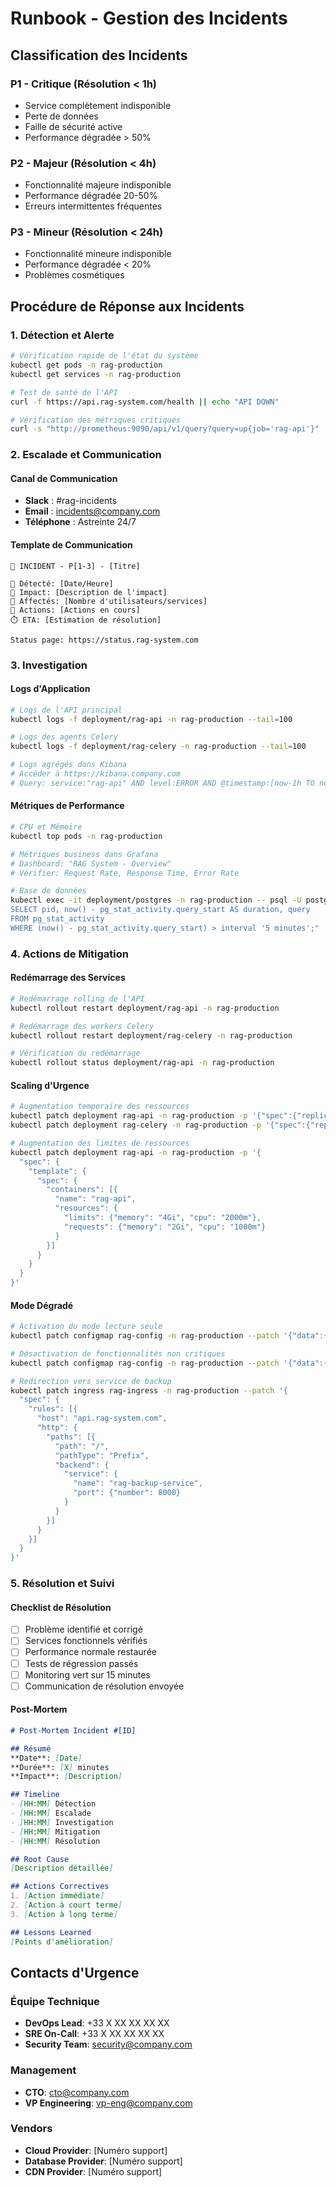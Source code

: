# Runbook - Gestion des Incidents

## Classification des Incidents

### P1 - Critique (Résolution < 1h)
- Service complètement indisponible
- Perte de données
- Faille de sécurité active
- Performance dégradée > 50%

### P2 - Majeur (Résolution < 4h)
- Fonctionnalité majeure indisponible
- Performance dégradée 20-50%
- Erreurs intermittentes fréquentes

### P3 - Mineur (Résolution < 24h)
- Fonctionnalité mineure indisponible
- Performance dégradée < 20%
- Problèmes cosmétiques

## Procédure de Réponse aux Incidents

### 1. Détection et Alerte

```bash
# Vérification rapide de l'état du système
kubectl get pods -n rag-production
kubectl get services -n rag-production

# Test de santé de l'API
curl -f https://api.rag-system.com/health || echo "API DOWN"

# Vérification des métriques critiques
curl -s "http://prometheus:9090/api/v1/query?query=up{job='rag-api'}" | jq '.data.result[0].value[1]'
```

### 2. Escalade et Communication

#### Canal de Communication
- **Slack** : #rag-incidents
- **Email** : incidents@company.com
- **Téléphone** : Astreinte 24/7

#### Template de Communication
```
🚨 INCIDENT - P[1-3] - [Titre]

📅 Détecté: [Date/Heure]
🎯 Impact: [Description de l'impact]
👥 Affectés: [Nombre d'utilisateurs/services]
🔧 Actions: [Actions en cours]
⏱️ ETA: [Estimation de résolution]

Status page: https://status.rag-system.com
```

### 3. Investigation

#### Logs d'Application
```bash
# Logs de l'API principal
kubectl logs -f deployment/rag-api -n rag-production --tail=100

# Logs des agents Celery
kubectl logs -f deployment/rag-celery -n rag-production --tail=100

# Logs agrégés dans Kibana
# Accéder à https://kibana.company.com
# Query: service:"rag-api" AND level:ERROR AND @timestamp:[now-1h TO now]
```

#### Métriques de Performance
```bash
# CPU et Mémoire
kubectl top pods -n rag-production

# Métriques business dans Grafana
# Dashboard: "RAG System - Overview"
# Vérifier: Request Rate, Response Time, Error Rate

# Base de données
kubectl exec -it deployment/postgres -n rag-production -- psql -U postgres -c "
SELECT pid, now() - pg_stat_activity.query_start AS duration, query 
FROM pg_stat_activity 
WHERE (now() - pg_stat_activity.query_start) > interval '5 minutes';"
```

### 4. Actions de Mitigation

#### Redémarrage des Services
```bash
# Redémarrage rolling de l'API
kubectl rollout restart deployment/rag-api -n rag-production

# Redémarrage des workers Celery
kubectl rollout restart deployment/rag-celery -n rag-production

# Vérification du redémarrage
kubectl rollout status deployment/rag-api -n rag-production
```

#### Scaling d'Urgence
```bash
# Augmentation temporaire des ressources
kubectl patch deployment rag-api -n rag-production -p '{"spec":{"replicas":6}}'
kubectl patch deployment rag-celery -n rag-production -p '{"spec":{"replicas":4}}'

# Augmentation des limites de ressources
kubectl patch deployment rag-api -n rag-production -p '{
  "spec": {
    "template": {
      "spec": {
        "containers": [{
          "name": "rag-api",
          "resources": {
            "limits": {"memory": "4Gi", "cpu": "2000m"},
            "requests": {"memory": "2Gi", "cpu": "1000m"}
          }
        }]
      }
    }
  }
}'
```

#### Mode Dégradé
```bash
# Activation du mode lecture seule
kubectl patch configmap rag-config -n rag-production --patch '{"data":{"READ_ONLY_MODE":"true"}}'

# Désactivation de fonctionnalités non critiques
kubectl patch configmap rag-config -n rag-production --patch '{"data":{"DISABLE_ANALYTICS":"true"}}'

# Redirection vers service de backup
kubectl patch ingress rag-ingress -n rag-production --patch '{
  "spec": {
    "rules": [{
      "host": "api.rag-system.com",
      "http": {
        "paths": [{
          "path": "/",
          "pathType": "Prefix",
          "backend": {
            "service": {
              "name": "rag-backup-service",
              "port": {"number": 8000}
            }
          }
        }]
      }
    }]
  }
}'
```

### 5. Résolution et Suivi

#### Checklist de Résolution
- [ ] Problème identifié et corrigé
- [ ] Services fonctionnels vérifiés
- [ ] Performance normale restaurée
- [ ] Tests de régression passés
- [ ] Monitoring vert sur 15 minutes
- [ ] Communication de résolution envoyée

#### Post-Mortem
```markdown
# Post-Mortem Incident #[ID]

## Résumé
**Date**: [Date]
**Durée**: [X] minutes
**Impact**: [Description]

## Timeline
- [HH:MM] Détection
- [HH:MM] Escalade
- [HH:MM] Investigation
- [HH:MM] Mitigation
- [HH:MM] Résolution

## Root Cause
[Description détaillée]

## Actions Correctives
1. [Action immédiate]
2. [Action à court terme]
3. [Action à long terme]

## Lessons Learned
[Points d'amélioration]
```

## Contacts d'Urgence

### Équipe Technique
- **DevOps Lead**: +33 X XX XX XX XX
- **SRE On-Call**: +33 X XX XX XX XX  
- **Security Team**: security@company.com

### Management
- **CTO**: cto@company.com
- **VP Engineering**: vp-eng@company.com

### Vendors
- **Cloud Provider**: [Numéro support]
- **Database Provider**: [Numéro support]
- **CDN Provider**: [Numéro support]
